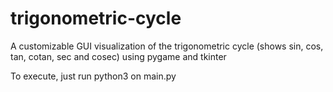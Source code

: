 # trigonometric-cycle
A customizable GUI visualization of the trigonometric cycle (shows sin, cos, tan, cotan, sec and cosec) using pygame and tkinter

To execute, just run python3 on main.py
